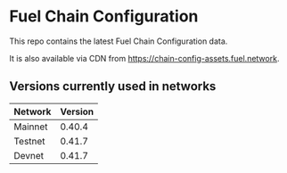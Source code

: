 # Fuel Chain Configuration

This repo contains the latest Fuel Chain Configuration data.

It is also available via CDN from https://chain-config-assets.fuel.network.

## Versions currently used in networks

| Network  | Version |
|----------|---------|
| Mainnet | 0.40.4 |
| Testnet | 0.41.7 |
| Devnet | 0.41.7 |
